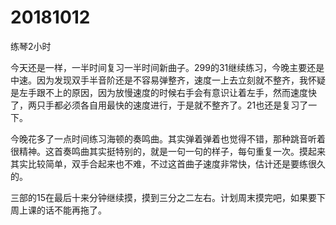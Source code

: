 # 20181012

练琴2小时

今天还是一样，一半时间复习一半时间新曲子。299的31继续练习，今晚主要还是中速。因为发现双手半音阶还是不容易弹整齐，速度一上去立刻就不整齐，我怀疑是左手跟不上的原因，因为放慢速度的时候右手会有意识让着左手，然而速度快了，两只手都必须各自用最快的速度进行，于是就不整齐了。21也还是复习了一下。

今晚花多了一点时间练习海顿的奏鸣曲。其实弹着弹着也觉得不错，那种跳音听着很精神。这首奏鸣曲其实挺特别的，就是一句一句的样子，每句重复一次。摸起来其实比较简单，双手合起来也不难，不过这首曲子速度非常快，估计还是要练很久的。

三部的15在最后十来分钟继续摸，摸到三分之二左右。计划周末摸完吧，如果要下周上课的话不能再拖了。
